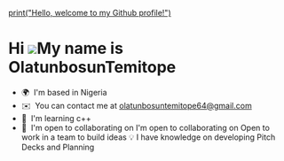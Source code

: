 [print("Hello, welcome to my Github profile!")](https://camo.githubusercontent.com/ec18f8c073592bbd61463fbaf1183aebe918b5ff8299c9b1081d9dc92188bd9e/68747470733a2f2f726561646d652d747970696e672d7376672e6865726f6b756170702e636f6d2f3f6c696e65733d57656c636f6d652b746f2b6d792b4769744875622b7061676521266c6566743d747275652673697a653d3230)

Hi ![](https://user-images.githubusercontent.com/18350557/176309783-0785949b-9127-417c-8b55-ab5a4333674e.gif)My name is OlatunbosunTemitope
===========================================================================================================================================

*   🌍  I'm based in Nigeria
*   ✉️  You can contact me at [olatunbosuntemitope64@gmail.com](mailto:olatunbosuntemitope64@gmail.com)
*   🧠  I'm learning c++
*   🤝  I'm open to collaborating on I'm open to collaborating on Open to work in a team to build ideas 💡 I have knowledge on developing Pitch Decks and Planning
